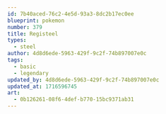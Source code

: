 ```yaml
---
id: 7b40aced-76c2-4e5d-93a3-8dc2b17ec0ee
blueprint: pokemon
number: 379
title: Registeel
types:
  - steel
author: 4d8d6ede-5963-429f-9c2f-74b897007e0c
tags:
  - basic
  - legendary
updated_by: 4d8d6ede-5963-429f-9c2f-74b897007e0c
updated_at: 1716596745
art:
  - 0b126261-08f6-4def-b770-15bc9371ab31
---
```

